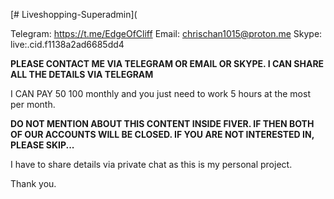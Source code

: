 [# Liveshopping-Superadmin](

Telegram: https://t.me/EdgeOfCliff
Email: chrischan1015@proton.me
Skype: live:.cid.f1138a2ad6685dd4

<b>PLEASE CONTACT ME VIA TELEGRAM OR EMAIL OR SKYPE. I CAN SHARE ALL THE DETAILS VIA TELEGRAM</b>

I CAN PAY $50~$100 monthly and you just need to work 5 hours at the most per month.

<b>DO NOT MENTION ABOUT THIS CONTENT INSIDE FIVER. IF THEN BOTH OF OUR ACCOUNTS WILL BE CLOSED.
IF YOU ARE NOT INTERESTED IN, PLEASE SKIP...</b>

I have to share details via private chat as this is my personal project.

Thank you.
